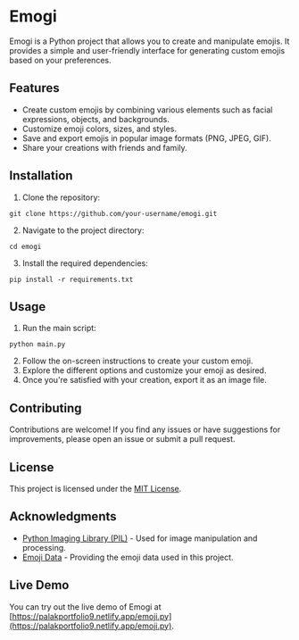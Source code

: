 # Emogi

Emogi is a Python project that allows you to create and manipulate emojis. It provides a simple and user-friendly interface for generating custom emojis based on your preferences.

## Features

- Create custom emojis by combining various elements such as facial expressions, objects, and backgrounds.
- Customize emoji colors, sizes, and styles.
- Save and export emojis in popular image formats (PNG, JPEG, GIF).
- Share your creations with friends and family.

## Installation

1. Clone the repository:

```
git clone https://github.com/your-username/emogi.git
```

2. Navigate to the project directory:

```
cd emogi
```

3. Install the required dependencies:

```
pip install -r requirements.txt
```

## Usage

1. Run the main script:

```
python main.py
```

2. Follow the on-screen instructions to create your custom emoji.
3. Explore the different options and customize your emoji as desired.
4. Once you're satisfied with your creation, export it as an image file.

## Contributing

Contributions are welcome! If you find any issues or have suggestions for improvements, please open an issue or submit a pull request.

## License

This project is licensed under the [MIT License](LICENSE).

## Acknowledgments

- [Python Imaging Library (PIL)](https://python-pillow.org/) - Used for image manipulation and processing.
- [Emoji Data](https://github.com/iamcal/emoji-data) - Providing the emoji data used in this project.

## Live Demo

You can try out the live demo of Emogi at [https://palakportfolio9.netlify.app/emoji.py](https://palakportfolio9.netlify.app/emoji.py).
